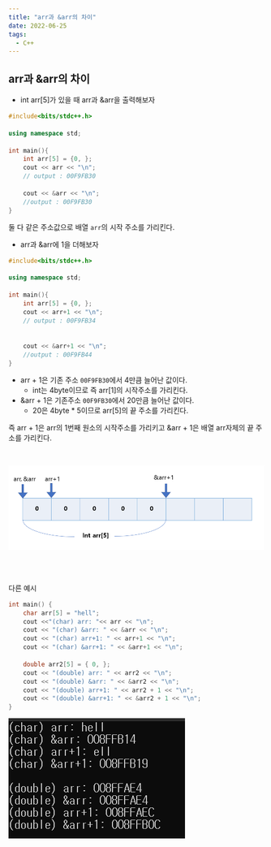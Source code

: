 ```yaml
---
title: "arr과 &arr의 차이"
date: 2022-06-25
tags:
  - C++
---
```


## arr과 &arr의 차이

* int arr[5]가 있을 때 arr과 &arr을 출력해보자

```c++
#include<bits/stdc++.h>

using namespace std;

int main(){
    int arr[5] = {0, };
    cout << arr << "\n";
    // output : 00F9FB30
    
    cout << &arr << "\n";
    //output : 00F9FB30
}
```

둘 다 같은 주소값으로 배열 `arr`의 시작 주소를 가리킨다.



* arr과 &arr에 1을 더해보자

```c++
#include<bits/stdc++.h>

using namespace std;

int main(){
    int arr[5] = {0, };
    cout << arr+1 << "\n";
    // output : 00F9FB34

    
    cout << &arr+1 << "\n";
    //output : 00F9FB44
}
```

* arr + 1은 기존 주소 `00F9FB30`에서 4만큼 늘어난 값이다.
  * int는 4byte이므로 즉 arr[1]의 시작주소를 가리킨다.
* &arr + 1은 기존주소 `00F9FB30`에서 20만큼 늘어난 값이다.
  * 20은 4byte \* 5이므로 arr[5]의 끝 주소를 가리킨다.

즉 arr + 1은 arr의 1번째 원소의 시작주소를 가리키고 &arr + 1은 배열 arr자체의 끝 주소를 가리킨다.

<br/>

![](./addr.png)



<br/> <br/>

다른 예시

```c++
int main() {
    char arr[5] = "hell";
    cout <<"(char) arr: "<< arr << "\n";
    cout << "(char) &arr: " << &arr << "\n";
    cout << "(char) arr+1: " << arr+1 << "\n";
    cout << "(char) &arr+1: " << &arr+1 << "\n";

    double arr2[5] = { 0, };
    cout << "(double) arr: " << arr2 << "\n";
    cout << "(double) &arr: " << &arr2 << "\n";
    cout << "(double) arr+1: " << arr2 + 1 << "\n";
    cout << "(double) &arr+1: " << &arr2 + 1 << "\n";
}
```

![](./ex-output.png)
